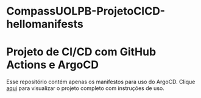 # CompassUOLPB-ProjetoCICD-hellomanifests
# Projeto de CI/CD com GitHub Actions e ArgoCD

Esse repositório contém apenas os manifestos para uso do ArgoCD. Clique [aqui](https://github.com/kf0405/CompassUOLPB-ProjetoCICD-helloapp) para visualizar o projeto completo com instruções de uso.